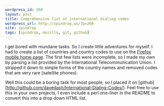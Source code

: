 ```yaml
---
wordpress_id: 268
layout: post
title: Comprehensive list of international dialing codes
wordpress_url: http://spindrop.us/?p=268
site: spindrop
tags: [spindrop, mozilla, git, github]
---
```

I get bored with mundane tasks.  So I create little adventures for myself.  I had to create a list of countries and country codes to use on the [Firefox mobile home page](http://mozilla.com/mobile).  The first few lists were incomplete, so I made my own by parsing a list provided by the International Telecommunication Union.  I stripped it down to simple forms of the country names and removed codes that are very rare (satellite phones).

Well this could be a boring task for most people, so I placed it on [github][http://github.com/davedash/International-Dialing-Codes/].  Feel free to use this in your own projects, I even include a perl one-liner in the README to convert this into a drop down HTML list.
